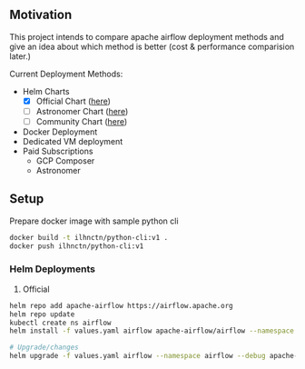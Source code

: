 ## Motivation
This project intends to compare apache airflow deployment methods and give an idea about which method is better (cost & performance comparision later.)

Current Deployment Methods:
 - Helm Charts
   - [x] Official Chart ([here](https://github.com/apache/airflow/tree/main/chart))
   - [ ] Astronomer Chart ([here](https://github.com/astronomer/airflow-chart))
   - [ ] Community Chart ([here](https://github.com/airflow-helm/charts/tree/main/charts/airflow))
 - Docker Deployment
 - Dedicated VM deployment
 - Paid Subscriptions
   - GCP Composer
   - Astronomer

## Setup
Prepare docker image with sample python cli

```sh
docker build -t ilhnctn/python-cli:v1 .
docker push ilhnctn/python-cli:v1

```

### Helm Deployments
1. Official
```sh
helm repo add apache-airflow https://airflow.apache.org
helm repo update
kubectl create ns airflow
helm install -f values.yaml airflow apache-airflow/airflow --namespace airflow --debug

# Upgrade/changes
helm upgrade -f values.yaml airflow --namespace airflow --debug apache-airflow/airflow
```

